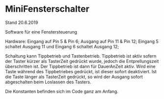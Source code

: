 # MiniFensterschalter

Stand 20.6.2019

Software für eine Fenstersteuerung

Hardware:
Eingang auf Pin 5 & Pin 6;
Ausgang auf Pin 11 & Pin 12;
Eingang 5 schaltet Ausgang 11 und Eingang 6 schaltet Ausgang 12;

Schaltung kann Tippbetrieb und Tastenbetrieb. Tippbetrieb ist aktiv sofern der Taster kürzer als TasterZeit gedrückt wurde, jedoch die Entprellungszeit überschritten ist. Der Tippbetrieb ist dann für DauerAnZeit aktiv. Wird eine Taste während des Tippbetriebes gedrückt, ist dieser sofort deaktiviert. Ist die Taste länger als TasterZeit gedrückt, so wird der Ausgang sofort abgeschalten beim Loslassen des Tasters.

Die Konstanten befinden sich im Code ganz am Anfang.
